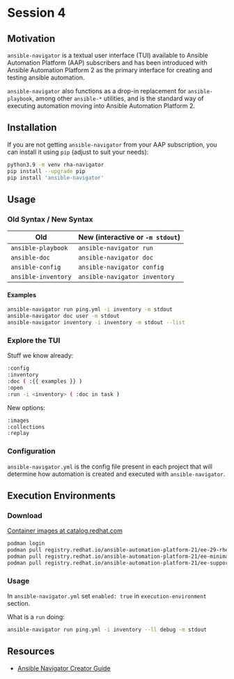 # Session 4

## Motivation

`ansible-navigator` is a textual user interface (TUI) available to Ansible Automation Platform (AAP) subscribers and has been introduced with Ansible Automation Platform 2 as the primary interface for creating and testing ansible automation.

`ansible-navigator` also functions as a drop-in replacement for `ansible-playbook`, among other `ansible-*` utilities, and is the standard way of executing automation moving into Ansible Automation Platform 2.

## Installation

If you are not getting `ansible-navigator` from your AAP subscription, you can install it using `pip` (adjust to suit your needs):

~~~bash
python3.9 -m venv rha-navigator
pip install --upgrade pip
pip install 'ansible-navigator'
~~~

## Usage

### Old Syntax / New Syntax

| Old | New (interactive or `-m stdout`) |
| --- | --- |
| `ansible-playbook` | `ansible-navigator run` |
| `ansible-doc` | `ansible-navigator doc` |
| `ansible-config` | `ansible-navigator config` |
| `ansible-inventory` | `ansible-navigator inventory` |

#### Examples

~~~bash
ansible-navigator run ping.yml -i inventory -m stdout
ansible-navigator doc user -m stdout
ansible-navigator inventory -i inventory -m stdout --list
~~~

### Explore the TUI

Stuff we know already:
~~~bash
:config
:inventory
:doc ( :{{ examples }} )
:open
:run -i <inventory> ( :doc in task )
~~~

New options:
~~~bash
:images
:collections
:replay
~~~

### Configuration

`ansible-navigator.yml` is the config file present in each project that will determine how automation is created and executed with `ansible-navigator`.

## Execution Environments

### Download

[Container images at catalog.redhat.com](https://catalog.redhat.com/software/containers/search?q=execution%20environment&p=1&product_listings_names=Red%20Hat%20Ansible%20Automation%20Platform&build_categories_list=Automation%20Execution%20Environment)

~~~bash
podman login
podman pull registry.redhat.io/ansible-automation-platform-21/ee-29-rhel8
podman pull registry.redhat.io/ansible-automation-platform-21/ee-minimal-rhel8
podman pull registry.redhat.io/ansible-automation-platform-21/ee-supported-rhel8
~~~

### Usage

In `ansible-navigator.yml` set `enabled: true` in `execution-environment` section.

What is a `run` doing:
~~~bash
ansible-navigator run ping.yml -i inventory --ll debug -m stdout
~~~

## Resources

- [Ansible Navigator Creator Guide](https://access.redhat.com/documentation/en-us/red_hat_ansible_automation_platform/2.1/html-single/ansible_navigator_creator_guide/index)